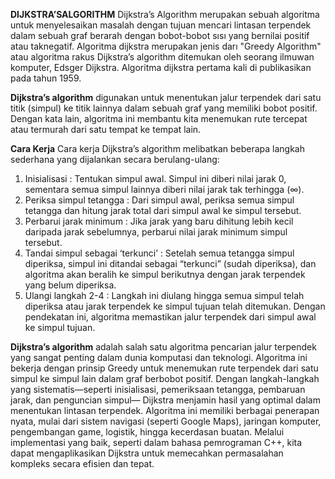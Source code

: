 **DIJKSTRA’SALGORITHM**
Dijkstra’s Algorithm merupakan sebuah
algoritma untuk menyelesaikan masalah
dengan tujuan mencari lintasan terpendek
dalam sebuah graf berarah dengan bobot-bobot sısı yang bernilai 
positif atau taknegatif. Algoritma dijkstra merupakan jenis
darı "Greedy Algorithm" atau algoritma rakus
Dijkstra’s algorithm ditemukan oleh seorang ilmuwan komputer, Edsger Dijkstra.
Algoritma dijkstra pertama kali di publikasikan pada tahun 1959.

**Dijkstra’s algorithm** digunakan untuk
menentukan jalur terpendek dari satu titik
(simpul) ke titik lainnya dalam sebuah graf
yang memiliki bobot positif.
Dengan kata lain, algoritma ini membantu
kita menemukan rute tercepat atau
termurah dari satu tempat ke tempat lain.

**Cara Kerja**
Cara kerja Dijkstra’s algorithm melibatkan beberapa langkah sederhana yang dijalankan secara
berulang-ulang:
1. Inisialisasi : Tentukan simpul awal. Simpul ini diberi nilai jarak 0, sementara semua simpul
lainnya diberi nilai jarak tak terhingga (∞).
2. Periksa simpul tetangga : Dari simpul awal, periksa semua simpul tetangga dan hitung jarak
total dari simpul awal ke simpul tersebut.
3. Perbarui jarak minimum : Jika jarak yang baru dihitung lebih kecil daripada jarak sebelumnya,
perbarui nilai jarak minimum simpul tersebut.
4. Tandai simpul sebagai ‘terkunci’ : Setelah semua tetangga simpul diperiksa, simpul ini
ditandai sebagai “terkunci” (sudah diperiksa), dan algoritma akan beralih ke simpul berikutnya
dengan jarak terpendek yang belum diperiksa.
5. Ulangi langkah 2-4 : Langkah ini diulang hingga semua simpul telah diperiksa atau jarak
terpendek ke simpul tujuan telah ditemukan.
Dengan pendekatan ini, algoritma memastikan jalur terpendek dari simpul awal ke simpul tujuan.

**Dijkstra’s algorithm** adalah salah satu algoritma pencarian jalur
terpendek yang sangat penting dalam dunia komputasi dan teknologi.
Algoritma ini bekerja dengan prinsip Greedy untuk menemukan rute
terpendek dari satu simpul ke simpul lain dalam graf berbobot positif.
Dengan langkah-langkah yang sistematis—seperti inisialisasi,
pemeriksaan tetangga, pembaruan jarak, dan penguncian simpul—
Dijkstra menjamin hasil yang optimal dalam menentukan lintasan
terpendek. Algoritma ini memiliki berbagai penerapan nyata, mulai
dari sistem navigasi (seperti Google Maps), jaringan komputer,
pengembangan game, logistik, hingga kecerdasan buatan. Melalui
implementasi yang baik, seperti dalam bahasa pemrograman C++,
kita dapat mengaplikasikan Dijkstra untuk memecahkan
permasalahan kompleks secara efisien dan tepat.
